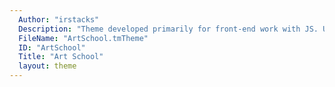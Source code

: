 ```yaml
---
  Author: "irstacks"
  Description: "Theme developed primarily for front-end work with JS. Uses Sass. Shoulda joined the Marines instead."
  FileName: "ArtSchool.tmTheme"
  ID: "ArtSchool"
  Title: "Art School"
  layout: theme
---
```

  